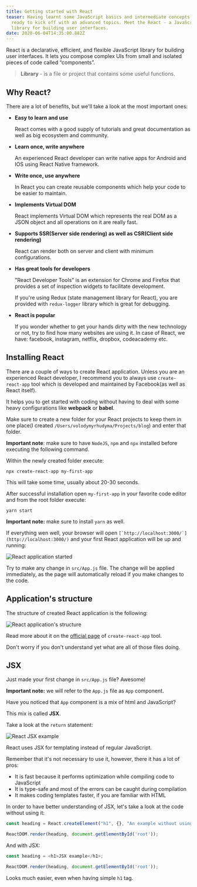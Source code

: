 ```yaml
---
title: Getting started with React
teaser: Having learnt some JavaScript basics and intermediate concepts we're
  ready to kick off with an advanced topics. Meet the React - a JavaScript
  library for building user interfaces.
date: 2020-06-04T14:35:00.882Z
---
```

React is a declarative, efficient, and flexible JavaScript library for building user interfaces. It lets you compose complex UIs from small and isolated pieces of code called “components”.

> **Library** - is a file or project that contains some useful functions.

## Why React?

There are a lot of benefits, but we'll take a look at the most important ones:

* **Easy to learn and use**

  React comes with a good supply of tutorials and great documentation as well as big ecosystem and community.
* **Learn once, write anywhere**

  An experienced React developer can write native apps for Android and IOS using React Native framework.
* **Write once, use anywhere**

  In React you can create reusable components which help your code to be easier to maintain.
* **Implements Virtual DOM**

  React implements Virtual DOM which represents the real DOM as a JSON object and all operations on it are really fast.
* **Supports SSR(Server side rendering) as well as CSR(Client side rendering)**

  React can render both on server and client with minimum configurations.
* **Has great tools for developers**

  "React Developer Tools" is an extension for Chrome and Firefox that provides a set of inspection widgets to facilitate development. 

  If you're using Redux (state management library for React), you are provided with `redux-logger` library which is great for debugging.
* **React is popular**

  If you wonder whether to get your hands dirty with the new technology or not, try to find how many websites are using it. In case of React, we have: facebook, instagram, netflix, dropbox, codeacademy etc.

## Installing React

There are a couple of ways to create React application. Unless you are an experienced React developer, I recommend you to always use `create-react-app` tool which is developed and maintained by Facebook(as well as React itself).

It helps you to get started with coding without having to deal with some heavy configurations like **webpack** or **babel**.

Make sure to create a new folder for your React projects to keep them in one place(I created `/Users/volodymyrhudyma/Projects/blog`) and enter that folder.

**Important note**: make sure to have `NodeJS`, `npm` and `npx` installed before executing the following command.

Within the newly created folder execute:

`npx create-react-app my-first-app`

This will take some time, usually about 20-30 seconds. 

After successful installation open `my-first-app` in your favorite code editor and from the root folder execute:

`yarn start`

**Important note:** make sure to install `yarn` as well.

If everything wen well, your browser will open ``[`http://localhost:3000/`](http://localhost:3000/)`` and your first React application will be up and running:

![React application started](/img/screenshot-2020-06-04-at-17.35.41.png "Application successfully started")

Try to make any change in `src/App.js` file. The change will be applied immediately, as the page will automatically reload if you make changes to the code.

## Application's structure

The structure of created React application is the following:

![React application's structure](/img/screenshot-2020-06-04-at-17.55.58.png "The structure of React application created using create-react-app tool")

Read more about it on the [official page](https://create-react-app.dev/docs/folder-structure/) of `create-react-app` tool.

Don't worry if you don't understand yet what are all of those files doing.

## JSX

Just made your first change in `src/App.js` file? Awesome!

**Important note:** we will refer to the `App.js` file as `App` component.

Have you noticed that `App` component is a mix of html and JavaScript? 

This mix is called **JSX**.

Take a look at the `return` statement:

![React JSX example](/img/screenshot-2020-06-04-at-18.03.13.png "JSX in React")

React uses JSX for templating instead of regular JavaScript. 

Remember that it's not necessary to use it, however, there it has a lot of pros:

* It is fast because it performs optimization while compiling code to JavaScript
* It is type-safe and most of the errors can be caught during compilation
* It makes coding templates faster, if you are familiar with HTML

In order to have better understanding of JSX, let's take a look at the code without using it:

```javascript
const heading = React.createElement("h1", {}, "An example without using JSX");;

ReactDOM.render(heading, document.getElementById('root'));
```

And with JSX:

```javascript
const heading = <h1>JSX example</h1>;

ReactDOM.render(heading, document.getElementById('root'));
```

Looks much easier, even when having simple `h1` tag.